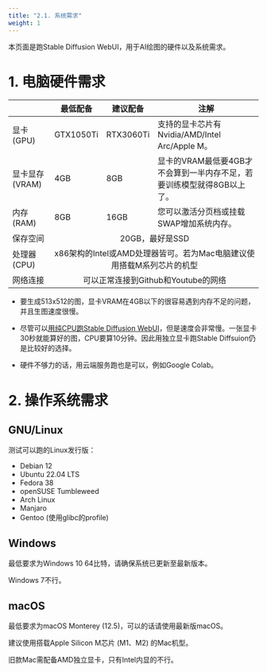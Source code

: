 ```yaml
---
title: "2.1. 系统需求"
weight: 1
---
```


本页面是跑Stable Diffusion WebUI，用于AI绘图的硬件以及系统需求。


# 1. 电脑硬件需求

<table>
<thead>
  <tr>
    <th></th>
    <th>最低配备</th>
    <th>建议配备</th>
    <th>注解</th>
  </tr>
</thead>
<tbody>
  <tr>
    <td>显卡(GPU)</td>
    <td>GTX1050Ti</td>
    <td>RTX3060Ti</td>
    <td>支持的显卡芯片有Nvidia/AMD/Intel Arc/Apple M。</td>
  </tr>
  <tr>
    <td>显卡显存(VRAM)</td>
    <td>4GB</td>
    <td>8GB</td>
    <td>显卡的VRAM最低要4GB才不会算到一半内存不足，若要训练模型就得8GB以上了。</td>
  </tr>
  <tr>
    <td>内存(RAM)</td>
    <td>8GB</td>
    <td>16GB</td>
    <td>您可以激活分页档或挂载SWAP增加系统内存。</td>
  </tr>
  <tr>
    <td>保存空间</td>
    <td colspan="3" style="text-align: center">20GB，最好是SSD</td>
  </tr>
  <tr>
    <td>处理器(CPU)</td>
    <td colspan="3" style="text-align: center">x86架构的Intel或AMD处理器皆可。若为Mac电脑建议使用搭载M系列芯片的机型</td>
  </tr>
  <tr>
    <td>网络连接</td>
    <td colspan="3" style="text-align: center">可以正常连接到Github和Youtube的网络</td>
  </tr>
</tbody>
</table>

- 要生成513x512的图，显卡VRAM在4GB以下的很容易遇到内存不足的问题，并且生图速度很慢。

- 尽管可以[用纯CPU跑Stable Diffusion WebUI](https://ivonblog.com/posts/stable-diffusion-running-on-cpu/)，但是速度会非常慢。一张显卡30秒就能算好的图，CPU要算10分钟。因此用独立显卡跑Stable Diffsuion仍是比较好的选择。

- 硬件不够力的话，用云端服务跑也是可以，例如Google Colab。


# 2. 操作系统需求

## GNU/Linux

测试可以跑的Linux发行版：

- Debian 12
- Ubuntu 22.04 LTS
- Fedora 38
- openSUSE Tumbleweed
- Arch Linux
- Manjaro
- Gentoo (使用glibc的profile)


## Windows

最低要求为Windows 10 64比特，请确保系统已更新至最新版本。

Windows 7不行。


## macOS

最低要求为macOS Monterey (12.5)，可以的话请使用最新版macOS。

建议使用搭载Apple Silicon M芯片 (M1、M2) 的Mac机型。

旧款Mac需配备AMD独立显卡，只有Intel内显的不行。
